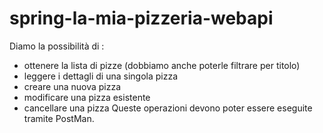 # spring-la-mia-pizzeria-webapi
 
Diamo la possibilità di :
- ottenere la lista di pizze (dobbiamo anche poterle filtrare per titolo)
- leggere i dettagli di una singola pizza
- creare una nuova pizza
- modificare una pizza esistente
- cancellare una pizza
Queste operazioni devono poter essere eseguite tramite PostMan.
